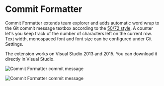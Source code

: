 ﻿# Commit Formatter

Commit Formatter extends team explorer and adds automatic word wrap to the Git commit message textbox according to the [50/72 style][0]. 
A counter let's you keep track of the number of characters left on the current row. Text width, monospaced font and font size can be configured under Git Settings.

The extension works on Visual Studio 2013 and 2015. You can download it directly in Visual Studio.

![Commit Formatter commit message](https://raw.githubusercontent.com/kria/CommitFormatter/master/CommitFormatter/Resources/commit-message.png)

![Commit Formatter commit message](https://raw.githubusercontent.com/kria/CommitFormatter/master/CommitFormatter/Resources/settings.png)

[0]: http://tbaggery.com/2008/04/19/a-note-about-git-commit-messages.html
